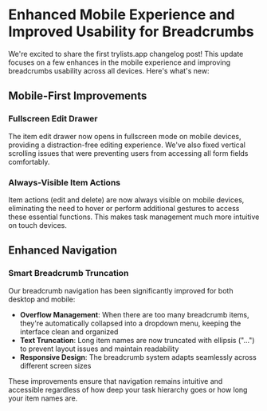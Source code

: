# Enhanced Mobile Experience and Improved Usability for Breadcrumbs

We're excited to share the first trylists.app changelog post! This update focuses on a few enhances in the mobile experience and improving breadcrumbs usability across all devices. Here's what's new:

## Mobile-First Improvements

### Fullscreen Edit Drawer
The item edit drawer now opens in fullscreen mode on mobile devices, providing a distraction-free editing experience. We've also fixed vertical scrolling issues that were preventing users from accessing all form fields comfortably.

### Always-Visible Item Actions
Item actions (edit and delete) are now always visible on mobile devices, eliminating the need to hover or perform additional gestures to access these essential functions. This makes task management much more intuitive on touch devices.

## Enhanced Navigation

### Smart Breadcrumb Truncation
Our breadcrumb navigation has been significantly improved for both desktop and mobile:

- **Overflow Management**: When there are too many breadcrumb items, they're automatically collapsed into a dropdown menu, keeping the interface clean and organized
- **Text Truncation**: Long item names are now truncated with ellipsis ("...") to prevent layout issues and maintain readability
- **Responsive Design**: The breadcrumb system adapts seamlessly across different screen sizes

These improvements ensure that navigation remains intuitive and accessible regardless of how deep your task hierarchy goes or how long your item names are.
